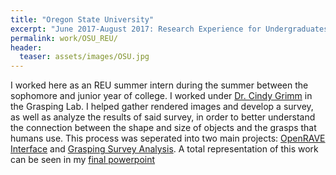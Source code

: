 ```yaml
---
title: "Oregon State University"
excerpt: "June 2017-August 2017: Research Experience for Undergraduates Intern"
permalink: work/OSU_REU/
header:
  teaser: assets/images/OSU.jpg
---
```


I worked here as an REU summer intern during the summer between the sophomore and junior year of college.  I worked under [Dr. Cindy Grimm](http://mime.oregonstate.edu/people/grimm) in the Grasping Lab.  I helped gather rendered images and develop a survey, as well as analyze the results of said survey, in order to better understand the connection between the shape and size of objects and the grasps that humans use.  This process was seperated into two main projects: [OpenRAVE Interface](/projects/OpenRAVE/) and [Grasping Survey Analysis](/projects/GraspingAnalysis/).  A total representation of this work can be seen in my [final powerpoint](https://vlthrasher.github.io/assets/documents/PresentationNotes.pdf)
